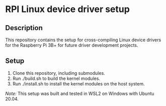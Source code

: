 # RPI Linux device driver setup

## Description
This repository contains the setup for cross-compiling Linux device drivers for the Raspberry Pi 3B+ for future driver development projects.

## Setup
1. Clone this repository, including submodules.
2. Run ./build.sh to build the kernel modules.
3. Run ./install.sh to install the kernel modules on the host system.

*Note:* This setup was built and tested in WSL2 on Windows with Ubuntu 20.04.